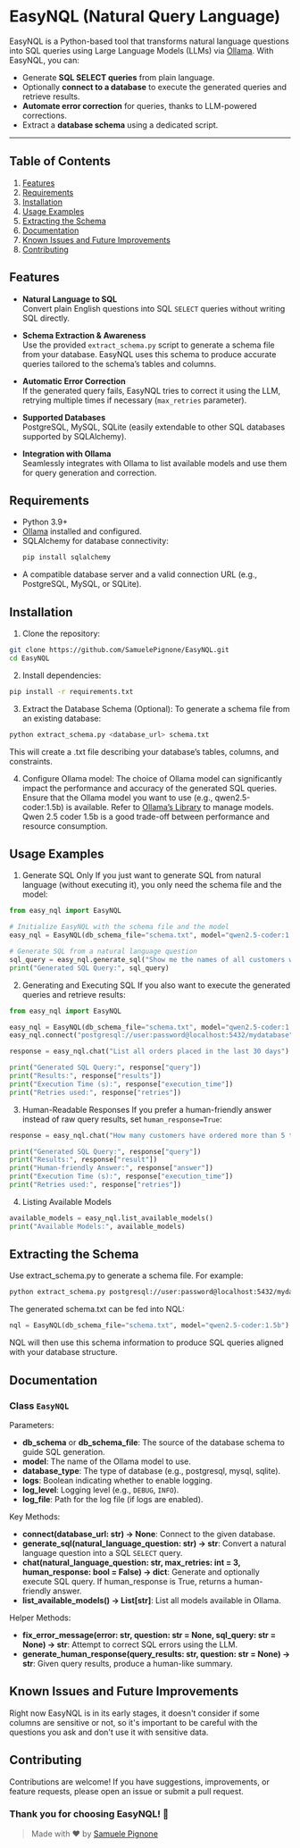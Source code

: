 # EasyNQL (Natural Query Language)

EasyNQL is a Python-based tool that transforms natural language questions into SQL queries using Large Language Models (LLMs) via [Ollama](https://ollama.com/). With EasyNQL, you can:

- Generate **SQL SELECT queries** from plain language.
- Optionally **connect to a database** to execute the generated queries and retrieve results.
- **Automate error correction** for queries, thanks to LLM-powered corrections.
- Extract a **database schema** using a dedicated script.

---

## Table of Contents
1. [Features](#features)  
2. [Requirements](#requirements)  
3. [Installation](#installation)  
4. [Usage Examples](#usage-examples)  
5. [Extracting the Schema](#extracting-the-schema)  
6. [Documentation](#documentation)
7. [Known Issues and Future Improvements](#known-issues-and-future-improvements)
8. [Contributing](#contributing)

## Features

- **Natural Language to SQL**  
  Convert plain English questions into SQL `SELECT` queries without writing SQL directly.

- **Schema Extraction & Awareness**  
  Use the provided `extract_schema.py` script to generate a schema file from your database. EasyNQL uses this schema to produce accurate queries tailored to the schema’s tables and columns.

- **Automatic Error Correction**  
  If the generated query fails, EasyNQL tries to correct it using the LLM, retrying multiple times if necessary (`max_retries` parameter).

- **Supported Databases**  
  PostgreSQL, MySQL, SQLite (easily extendable to other SQL databases supported by SQLAlchemy).

- **Integration with Ollama**  
  Seamlessly integrates with Ollama to list available models and use them for query generation and correction.

## Requirements

- Python 3.9+  
- [Ollama](https://ollama.com/) installed and configured.  
- SQLAlchemy for database connectivity:
  ```bash
  pip install sqlalchemy
  ```
- A compatible database server and a valid connection URL (e.g., PostgreSQL, MySQL, or SQLite).

## Installation

1. Clone the repository:

```bash
git clone https://github.com/SamuelePignone/EasyNQL.git
cd EasyNQL
```

2. Install dependencies:

```bash
pip install -r requirements.txt
```

3. Extract the Database Schema (Optional):
To generate a schema file from an existing database:

```bash
python extract_schema.py <database_url> schema.txt
```
This will create a .txt file describing your database’s tables, columns, and constraints.

4. Configure Ollama model:
The choice of Ollama model can significantly impact the performance and accuracy of the generated SQL queries.
Ensure that the Ollama model you want to use (e.g., qwen2.5-coder:1.5b) is available. Refer to [Ollama’s Library](https://ollama.com/library) to manage models.
Qwen 2.5 coder 1.5b is a good trade-off between performance and resource consumption.

## Usage Examples

1. Generate SQL Only
If you just want to generate SQL from natural language (without executing it), you only need the schema file and the model:

```python
from easy_nql import EasyNQL

# Initialize EasyNQL with the schema file and the model
easy_nql = EasyNQL(db_schema_file="schema.txt", model="qwen2.5-coder:1.5b", logs=True)

# Generate SQL from a natural language question
sql_query = easy_nql.generate_sql("Show me the names of all customers who bought 'Product X'")
print("Generated SQL Query:", sql_query)
```

2. Generating and Executing SQL
If you also want to execute the generated queries and retrieve results:

```python
from easy_nql import EasyNQL

easy_nql = EasyNQL(db_schema_file="schema.txt", model="qwen2.5-coder:1.5b", logs=True)
easy_nql.connect("postgresql://user:password@localhost:5432/mydatabase")

response = easy_nql.chat("List all orders placed in the last 30 days")

print("Generated SQL Query:", response["query"])
print("Results:", response["results"])
print("Execution Time (s):", response["execution_time"])
print("Retries used:", response["retries"])
```

3. Human-Readable Responses 
If you prefer a human-friendly answer instead of raw query results, set `human_response=True`:

```python
response = easy_nql.chat("How many customers have ordered more than 5 times?", human_response=True)

print("Generated SQL Query:", response["query"])
print("Results:", response["result"])
print("Human-friendly Answer:", response["answer"])
print("Execution Time (s):", response["execution_time"])
print("Retries used:", response["retries"])
```

4. Listing Available Models
```python
available_models = easy_nql.list_available_models()
print("Available Models:", available_models)
```

## Extracting the Schema
Use extract_schema.py to generate a schema file. For example:

```bash
python extract_schema.py postgresql://user:password@localhost:5432/mydatabase schema.txt
```
The generated schema.txt can be fed into NQL:

```python
nql = EasyNQL(db_schema_file="schema.txt", model="qwen2.5-coder:1.5b")
```

NQL will then use this schema information to produce SQL queries aligned with your database structure.

## Documentation

### Class `EasyNQL`

Parameters:

- **db_schema** or **db_schema_file**: The source of the database schema to guide SQL generation.
- **model**: The name of the Ollama model to use.
- **database_type**: The type of database (e.g., postgresql, mysql, sqlite).
- **logs**: Boolean indicating whether to enable logging.
- **log_level**: Logging level (e.g., `DEBUG`, `INFO`).
- **log_file**: Path for the log file (if logs are enabled).

Key Methods:

- **connect(database_url: str) -> None**: Connect to the given database.
- **generate_sql(natural_language_question: str) -> str**: Convert a natural language question into a SQL `SELECT` query.
- **chat(natural_language_question: str, max_retries: int = 3, human_response: bool = False) -> dict**: Generate and optionally execute SQL query. If human_response is True, returns a human-friendly answer.
- **list_available_models() -> List[str]**: List all models available in Ollama.

Helper Methods:

- **fix_error_message(error: str, question: str = None, sql_query: str = None) -> str**: Attempt to correct SQL errors using the LLM.
- **generate_human_response(query_results: str, question: str = None) -> str**: Given query results, produce a human-like summary.

## Known Issues and Future Improvements
Right now EasyNQL is in its early stages, it doesn't consider if some columns are sensitive or not, so it's important to be careful with the questions you ask and don't use it with sensitive data.

## Contributing
Contributions are welcome! If you have suggestions, improvements, or feature requests, please open an issue or submit a pull request.

### Thank you for choosing EasyNQL! 🎉
> Made with ❤️ by [Samuele Pignone](https://github.com/SamuelePignone)
